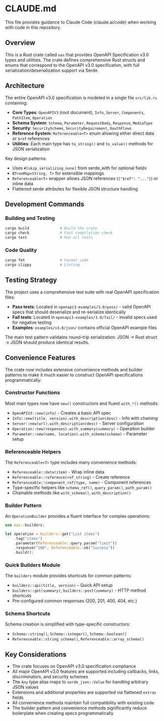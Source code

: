 # CLAUDE.md

This file provides guidance to Claude Code (claude.ai/code) when working with code in this repository.

## Overview

This is a Rust crate called `oas` that provides OpenAPI Specification v3.0 types and utilities. The crate defines comprehensive Rust structs and enums that correspond to the OpenAPI v3.0 specification, with full serialization/deserialization support via Serde.

## Architecture

The entire OpenAPI v3.0 specification is modeled in a single file `src/lib.rs` containing:

- **Core Types**: `OpenAPIV3` (root document), `Info`, `Server`, `Components`, `PathItem`, `Operation`
- **Schema System**: `Schema`, `Parameter`, `RequestBody`, `Response`, `MediaType` 
- **Security**: `SecurityScheme`, `SecurityRequirement`, `OauthFlows`
- **Reference System**: `Referenceable<T>` enum allowing either direct data or `$ref` references
- **Utilities**: Each main type has `to_string()` and `to_value()` methods for JSON serialization

Key design patterns:
- Uses `#[skip_serializing_none]` from serde_with for optional fields
- `BTreeMap<String, T>` for extensible mappings
- `Referenceable<T>` wrapper allows JSON references (`{"$ref": "..."}`) or inline data
- Flattened serde attributes for flexible JSON structure handling

## Development Commands

### Building and Testing
```bash
cargo build              # Build the crate
cargo check              # Fast compilation check
cargo test               # Run all tests
```

### Code Quality
```bash
cargo fmt                # Format code
cargo clippy             # Linting
```

## Testing Strategy

The project uses a comprehensive test suite with real OpenAPI specification files:

- **Pass tests**: Located in `openapi3-examples/3.0/pass/` - valid OpenAPI specs that should deserialize and re-serialize identically
- **Fail tests**: Located in `openapi3-examples/3.0/fail/` - invalid specs used for negative testing
- **Examples**: `examples/v3.0/json/` contains official OpenAPI example files

The main test pattern validates round-trip serialization: JSON → Rust struct → JSON should produce identical results.

## Convenience Features

The crate now includes extensive convenience methods and builder patterns to make it much easier to construct OpenAPI specifications programmatically:

### Constructor Functions
Most main types now have `new()` constructors and fluent `with_*()` methods:
- `OpenAPIV3::new(info)` - Creates a basic API spec
- `Info::new(title, version).with_description(desc)` - Info with chaining
- `Server::new(url).with_description(desc)` - Server configuration
- `Operation::new(responses).with_summary(summary)` - Operation builder
- `Parameter::new(name, location).with_schema(schema)` - Parameter setup

### Referenceable Helpers
The `Referenceable<T>` type includes many convenience methods:
- `Referenceable::data(item)` - Wrap inline data
- `Referenceable::reference(ref_string)` - Create reference
- `Referenceable::component_ref(type, name)` - Component references
- Type-specific helpers like `schema_ref()`, `query_param()`, `path_param()`
- Chainable methods like `with_schema()`, `with_description()`

### Builder Pattern
An `OperationBuilder` provides a fluent interface for complex operations:
```rust
use oas::builders;

let operation = builders::get("List items")
    .tag("items")
    .parameter(Referenceable::query_param("limit"))
    .response("200", Referenceable::ok("Success"))
    .build();
```

### Quick Builders Module
The `builders` module provides shortcuts for common patterns:
- `builders::api(title, version)` - Quick API setup
- `builders::get(summary)`, `builders::post(summary)` - HTTP method shortcuts
- Pre-configured common responses (200, 201, 400, 404, etc.)

### Schema Shortcuts
Schema creation is simplified with type-specific constructors:
- `Schema::string()`, `Schema::integer()`, `Schema::boolean()`
- `Referenceable::string_schema()`, `Referenceable::array_schema()`

## Key Considerations

- The crate focuses on OpenAPI v3.0 specification compliance
- All major OpenAPI v3.0 features are supported including callbacks, links, discriminators, and security schemes
- The `Any` type alias maps to `serde_json::Value` for handling arbitrary JSON values
- Extensions and additional properties are supported via flattened `extras` fields
- All convenience methods maintain full compatibility with existing code
- The builder pattern and convenience methods significantly reduce boilerplate when creating specs programmatically
